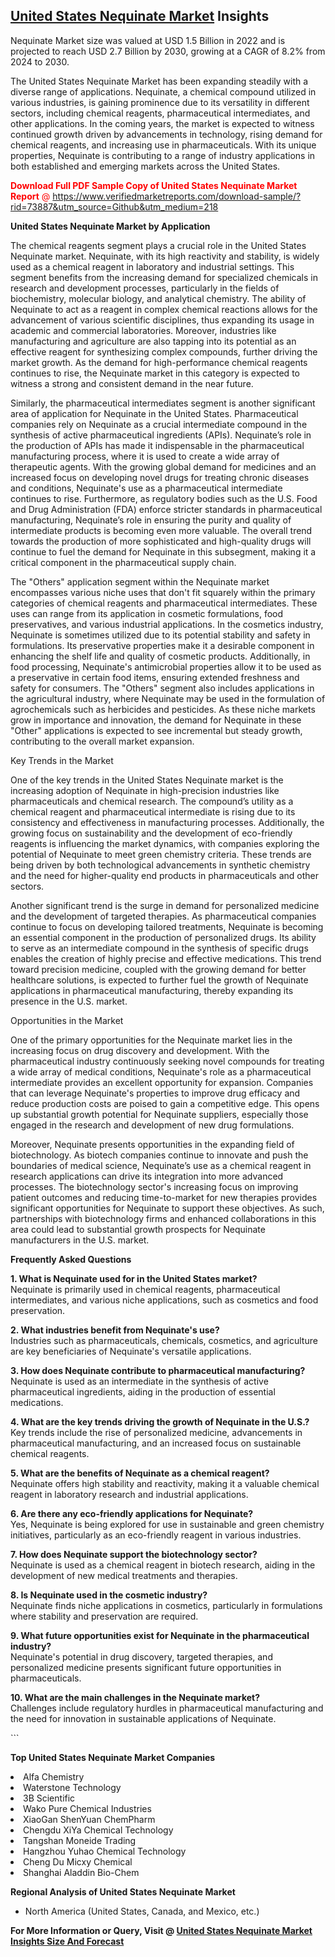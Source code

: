 <h2><a href="https://www.verifiedmarketreports.com/download-sample/?rid=73887&amp;utm_source=Github&amp;utm_medium=218" target="_blank">United States Nequinate Market</a> Insights</h2><p>Nequinate Market size was valued at USD 1.5 Billion in 2022 and is projected to reach USD 2.7 Billion by 2030, growing at a CAGR of 8.2% from 2024 to 2030.</p><p> <p>The United States Nequinate Market has been expanding steadily with a diverse range of applications. Nequinate, a chemical compound utilized in various industries, is gaining prominence due to its versatility in different sectors, including chemical reagents, pharmaceutical intermediates, and other applications. In the coming years, the market is expected to witness continued growth driven by advancements in technology, rising demand for chemical reagents, and increasing use in pharmaceuticals. With its unique properties, Nequinate is contributing to a range of industry applications in both established and emerging markets across the United States.</p> <p><p><span class=""><span style="color: #ff0000;"><strong>Download Full PDF Sample Copy of United States Nequinate Market Report</strong> @ </span><a href="https://www.verifiedmarketreports.com/download-sample/?rid=73887&amp;utm_source=Github&amp;utm_medium=218" target="_blank">https://www.verifiedmarketreports.com/download-sample/?rid=73887&amp;utm_source=Github&amp;utm_medium=218</a></span></p></p> <p><strong>United States Nequinate Market by Application</strong></p> <p>The chemical reagents segment plays a crucial role in the United States Nequinate market. Nequinate, with its high reactivity and stability, is widely used as a chemical reagent in laboratory and industrial settings. This segment benefits from the increasing demand for specialized chemicals in research and development processes, particularly in the fields of biochemistry, molecular biology, and analytical chemistry. The ability of Nequinate to act as a reagent in complex chemical reactions allows for the advancement of various scientific disciplines, thus expanding its usage in academic and commercial laboratories. Moreover, industries like manufacturing and agriculture are also tapping into its potential as an effective reagent for synthesizing complex compounds, further driving the market growth. As the demand for high-performance chemical reagents continues to rise, the Nequinate market in this category is expected to witness a strong and consistent demand in the near future.</p> <p>Similarly, the pharmaceutical intermediates segment is another significant area of application for Nequinate in the United States. Pharmaceutical companies rely on Nequinate as a crucial intermediate compound in the synthesis of active pharmaceutical ingredients (APIs). Nequinate’s role in the production of APIs has made it indispensable in the pharmaceutical manufacturing process, where it is used to create a wide array of therapeutic agents. With the growing global demand for medicines and an increased focus on developing novel drugs for treating chronic diseases and conditions, Nequinate's use as a pharmaceutical intermediate continues to rise. Furthermore, as regulatory bodies such as the U.S. Food and Drug Administration (FDA) enforce stricter standards in pharmaceutical manufacturing, Nequinate’s role in ensuring the purity and quality of intermediate products is becoming even more valuable. The overall trend towards the production of more sophisticated and high-quality drugs will continue to fuel the demand for Nequinate in this subsegment, making it a critical component in the pharmaceutical supply chain.</p> <p>The "Others" application segment within the Nequinate market encompasses various niche uses that don't fit squarely within the primary categories of chemical reagents and pharmaceutical intermediates. These uses can range from its application in cosmetic formulations, food preservatives, and various industrial applications. In the cosmetics industry, Nequinate is sometimes utilized due to its potential stability and safety in formulations. Its preservative properties make it a desirable component in enhancing the shelf life and quality of cosmetic products. Additionally, in food processing, Nequinate's antimicrobial properties allow it to be used as a preservative in certain food items, ensuring extended freshness and safety for consumers. The "Others" segment also includes applications in the agricultural industry, where Nequinate may be used in the formulation of agrochemicals such as herbicides and pesticides. As these niche markets grow in importance and innovation, the demand for Nequinate in these "Other" applications is expected to see incremental but steady growth, contributing to the overall market expansion.</p> <p>Key Trends in the Market</p> <p>One of the key trends in the United States Nequinate market is the increasing adoption of Nequinate in high-precision industries like pharmaceuticals and chemical research. The compound’s utility as a chemical reagent and pharmaceutical intermediate is rising due to its consistency and effectiveness in manufacturing processes. Additionally, the growing focus on sustainability and the development of eco-friendly reagents is influencing the market dynamics, with companies exploring the potential of Nequinate to meet green chemistry criteria. These trends are being driven by both technological advancements in synthetic chemistry and the need for higher-quality end products in pharmaceuticals and other sectors.</p> <p>Another significant trend is the surge in demand for personalized medicine and the development of targeted therapies. As pharmaceutical companies continue to focus on developing tailored treatments, Nequinate is becoming an essential component in the production of personalized drugs. Its ability to serve as an intermediate compound in the synthesis of specific drugs enables the creation of highly precise and effective medications. This trend toward precision medicine, coupled with the growing demand for better healthcare solutions, is expected to further fuel the growth of Nequinate applications in pharmaceutical manufacturing, thereby expanding its presence in the U.S. market.</p> <p>Opportunities in the Market</p> <p>One of the primary opportunities for the Nequinate market lies in the increasing focus on drug discovery and development. With the pharmaceutical industry continuously seeking novel compounds for treating a wide array of medical conditions, Nequinate's role as a pharmaceutical intermediate provides an excellent opportunity for expansion. Companies that can leverage Nequinate's properties to improve drug efficacy and reduce production costs are poised to gain a competitive edge. This opens up substantial growth potential for Nequinate suppliers, especially those engaged in the research and development of new drug formulations.</p> <p>Moreover, Nequinate presents opportunities in the expanding field of biotechnology. As biotech companies continue to innovate and push the boundaries of medical science, Nequinate’s use as a chemical reagent in research applications can drive its integration into more advanced processes. The biotechnology sector's increasing focus on improving patient outcomes and reducing time-to-market for new therapies provides significant opportunities for Nequinate to support these objectives. As such, partnerships with biotechnology firms and enhanced collaborations in this area could lead to substantial growth prospects for Nequinate manufacturers in the U.S. market.</p> <p><strong>Frequently Asked Questions</strong></p> <p><strong>1. What is Nequinate used for in the United States market?</strong><br>Nequinate is primarily used in chemical reagents, pharmaceutical intermediates, and various niche applications, such as cosmetics and food preservation.</p> <p><strong>2. What industries benefit from Nequinate's use?</strong><br>Industries such as pharmaceuticals, chemicals, cosmetics, and agriculture are key beneficiaries of Nequinate's versatile applications.</p> <p><strong>3. How does Nequinate contribute to pharmaceutical manufacturing?</strong><br>Nequinate is used as an intermediate in the synthesis of active pharmaceutical ingredients, aiding in the production of essential medications.</p> <p><strong>4. What are the key trends driving the growth of Nequinate in the U.S.?</strong><br>Key trends include the rise of personalized medicine, advancements in pharmaceutical manufacturing, and an increased focus on sustainable chemical reagents.</p> <p><strong>5. What are the benefits of Nequinate as a chemical reagent?</strong><br>Nequinate offers high stability and reactivity, making it a valuable chemical reagent in laboratory research and industrial applications.</p> <p><strong>6. Are there any eco-friendly applications for Nequinate?</strong><br>Yes, Nequinate is being explored for use in sustainable and green chemistry initiatives, particularly as an eco-friendly reagent in various industries.</p> <p><strong>7. How does Nequinate support the biotechnology sector?</strong><br>Nequinate is used as a chemical reagent in biotech research, aiding in the development of new medical treatments and therapies.</p> <p><strong>8. Is Nequinate used in the cosmetic industry?</strong><br>Nequinate finds niche applications in cosmetics, particularly in formulations where stability and preservation are required.</p> <p><strong>9. What future opportunities exist for Nequinate in the pharmaceutical industry?</strong><br>Nequinate's potential in drug discovery, targeted therapies, and personalized medicine presents significant future opportunities in pharmaceuticals.</p> <p><strong>10. What are the main challenges in the Nequinate market?</strong><br>Challenges include regulatory hurdles in pharmaceutical manufacturing and the need for innovation in sustainable applications of Nequinate.</p> ```</p><p><strong>Top United States Nequinate Market Companies</strong></p><div data-test-id=""><p><li>Alfa Chemistry</li><li> Waterstone Technology</li><li> 3B Scientific</li><li> Wako Pure Chemical Industries</li><li> XiaoGan ShenYuan ChemPharm</li><li> Chengdu XiYa Chemical Technology</li><li> Tangshan Moneide Trading</li><li> Hangzhou Yuhao Chemical Technology</li><li> Cheng Du Micxy Chemical</li><li> Shanghai Aladdin Bio-Chem</li></p><div><strong>Regional Analysis of&nbsp;United States Nequinate Market</strong></div><ul><li dir="ltr"><p dir="ltr">North America&nbsp;(United States, Canada, and Mexico, etc.)</p></li></ul><p><strong>For More Information or Query, Visit @&nbsp;</strong><strong><a href="https://www.verifiedmarketreports.com/product/nequinate-market-insights-2019-global-and-chinese-analysis-and-forecast-to-2024/?utm_source=Github&amp;utm_medium=218" target="_blank">United States Nequinate Market Insights Size And Forecast</a></strong></p></div>
